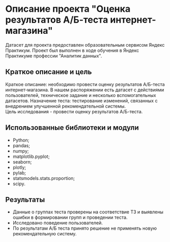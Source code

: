 # Описание проекта "Оценка результатов A/Б-теста интернет-магазина"
Датасет для проекта предоставлен образовательным сервисом Яндекс Практикум. Проект был выполнен в ходе обучения в Яндекс Практикуме профессии "Аналитик данных". 
## Краткое описание и цель
Краткое описание: необходимо провести оценку результатов A/Б-теста интернет-магазина. В нашем распоряжении есть датасет с действиями пользователей, техническое задание и несколько вспомогательных датасетов. Назначение теста: тестирование изменений, связанных с внедрением улучшенной рекомендательной системы.\
Цель исследования - провести оценку результатов A/Б-теста.
## Использованные библиотеки и модули
- Python;
- pandas;
- numpy;
- matplotlib.pyplot;
- seaborn;
- plotly;
- pylab;
- statsmodels.stats.proportion;
- scipy.
## Результаты
- Данные о группах теста проверены на соответствие ТЗ и выявлены ошибки в формировании групп и проведении теста.
- Исследовано поведение пользователей.
- По результатам А/Б теста принято решение не применять новую рекомендательную систему.
